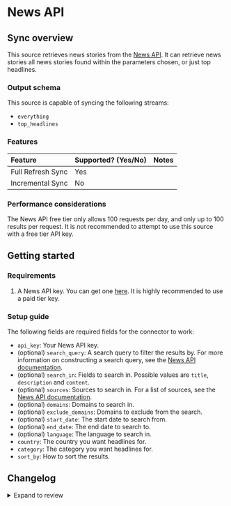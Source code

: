 # News API

## Sync overview

This source retrieves news stories from the [News API](https://newsapi.org/).
It can retrieve news stories all news stories found within the parameters
chosen, or just top headlines.

### Output schema

This source is capable of syncing the following streams:

- `everything`
- `top_headlines`

### Features

| Feature           | Supported? \(Yes/No\) | Notes |
| :---------------- | :-------------------- | :---- |
| Full Refresh Sync | Yes                   |       |
| Incremental Sync  | No                    |       |

### Performance considerations

The News API free tier only allows 100 requests per day, and only up to 100
results per request. It is not recommended to attempt to use this source with
a free tier API key.

## Getting started

### Requirements

1. A News API key. You can get one [here](https://newsapi.org/). It is
   highly recommended to use a paid tier key.

### Setup guide

The following fields are required fields for the connector to work:

- `api_key`: Your News API key.
- (optional) `search_query`: A search query to filter the results by. For more
  information on constructing a search query, see the
  [News API documentation](https://newsapi.org/docs/endpoints/everything).
- (optional) `search_in`: Fields to search in. Possible values are `title`,
  `description` and `content`.
- (optional) `sources`: Sources to search in. For a list of sources, see the
  [News API documentation](https://newsapi.org/sources).
- (optional) `domains`: Domains to search in.
- (optional) `exclude_domains`: Domains to exclude from the search.
- (optional) `start_date`: The start date to search from.
- (optional) `end_date`: The end date to search to.
- (optional) `language`: The language to search in.
- `country`: The country you want headlines for.
- `category`: The category you want headlines for.
- `sort_by`: How to sort the results.

## Changelog

<details>
  <summary>Expand to review</summary>

| Version | Date       | Pull Request                                             | Subject                                  |
|:--------|:-----------| :------------------------------------------------------- | :--------------------------------------- |
| 0.2.21 | 2025-04-19 | [58520](https://github.com/airbytehq/airbyte/pull/58520) | Update dependencies |
| 0.2.20 | 2025-04-12 | [57848](https://github.com/airbytehq/airbyte/pull/57848) | Update dependencies |
| 0.2.19 | 2025-04-05 | [57286](https://github.com/airbytehq/airbyte/pull/57286) | Update dependencies |
| 0.2.18 | 2025-03-29 | [56690](https://github.com/airbytehq/airbyte/pull/56690) | Update dependencies |
| 0.2.17 | 2025-03-22 | [56009](https://github.com/airbytehq/airbyte/pull/56009) | Update dependencies |
| 0.2.16 | 2025-03-08 | [55451](https://github.com/airbytehq/airbyte/pull/55451) | Update dependencies |
| 0.2.15 | 2025-03-01 | [54812](https://github.com/airbytehq/airbyte/pull/54812) | Update dependencies |
| 0.2.14 | 2025-02-22 | [54325](https://github.com/airbytehq/airbyte/pull/54325) | Update dependencies |
| 0.2.13 | 2025-02-15 | [53850](https://github.com/airbytehq/airbyte/pull/53850) | Update dependencies |
| 0.2.12 | 2025-02-08 | [53275](https://github.com/airbytehq/airbyte/pull/53275) | Update dependencies |
| 0.2.11 | 2025-02-01 | [52714](https://github.com/airbytehq/airbyte/pull/52714) | Update dependencies |
| 0.2.10 | 2025-01-25 | [52272](https://github.com/airbytehq/airbyte/pull/52272) | Update dependencies |
| 0.2.9 | 2025-01-18 | [51783](https://github.com/airbytehq/airbyte/pull/51783) | Update dependencies |
| 0.2.8 | 2025-01-11 | [51222](https://github.com/airbytehq/airbyte/pull/51222) | Update dependencies |
| 0.2.7 | 2024-12-28 | [50602](https://github.com/airbytehq/airbyte/pull/50602) | Update dependencies |
| 0.2.6 | 2024-12-21 | [50071](https://github.com/airbytehq/airbyte/pull/50071) | Update dependencies |
| 0.2.5 | 2024-12-14 | [49214](https://github.com/airbytehq/airbyte/pull/49214) | Update dependencies |
| 0.2.4 | 2024-11-04 | [48143](https://github.com/airbytehq/airbyte/pull/48143) | Update dependencies |
| 0.2.3 | 2024-10-29 | [47866](https://github.com/airbytehq/airbyte/pull/47866) | Update dependencies |
| 0.2.2 | 2024-10-28 | [47562](https://github.com/airbytehq/airbyte/pull/47562) | Update dependencies |
| 0.2.1 | 2024-08-16 | [44196](https://github.com/airbytehq/airbyte/pull/44196) | Bump source-declarative-manifest version |
| 0.2.0 | 2024-08-15 | [44114](https://github.com/airbytehq/airbyte/pull/44114) | Refactor connector to manifest-only format |
| 0.1.15 | 2024-08-12 | [43908](https://github.com/airbytehq/airbyte/pull/43908) | Update dependencies |
| 0.1.14 | 2024-08-10 | [43589](https://github.com/airbytehq/airbyte/pull/43589) | Update dependencies |
| 0.1.13 | 2024-08-03 | [43096](https://github.com/airbytehq/airbyte/pull/43096) | Update dependencies |
| 0.1.12 | 2024-07-27 | [42820](https://github.com/airbytehq/airbyte/pull/42820) | Update dependencies |
| 0.1.11 | 2024-07-20 | [42285](https://github.com/airbytehq/airbyte/pull/42285) | Update dependencies |
| 0.1.10 | 2024-07-13 | [41781](https://github.com/airbytehq/airbyte/pull/41781) | Update dependencies |
| 0.1.9 | 2024-07-10 | [41599](https://github.com/airbytehq/airbyte/pull/41599) | Update dependencies |
| 0.1.8 | 2024-07-09 | [41200](https://github.com/airbytehq/airbyte/pull/41200) | Update dependencies |
| 0.1.7 | 2024-07-06 | [40802](https://github.com/airbytehq/airbyte/pull/40802) | Update dependencies |
| 0.1.6 | 2024-06-25 | [40297](https://github.com/airbytehq/airbyte/pull/40297) | Update dependencies |
| 0.1.5 | 2024-06-22 | [40174](https://github.com/airbytehq/airbyte/pull/40174) | Update dependencies |
| 0.1.4 | 2024-06-12 | [38635](https://github.com/airbytehq/airbyte/pull/38635) | Use Poetry, remove $parameters, make Builder compatible |
| 0.1.3 | 2024-06-04 | [39038](https://github.com/airbytehq/airbyte/pull/39038) | [autopull] Upgrade base image to v1.2.1 |
| 0.1.2 | 2024-05-20 | [38418](https://github.com/airbytehq/airbyte/pull/38418) | [autopull] base image + poetry + up_to_date |
| 0.1.1 | 2023-04-30 | [25554](https://github.com/airbytehq/airbyte/pull/25554) | Make manifest connector builder friendly |
| 0.1.0 | 2022-10-21 | [18301](https://github.com/airbytehq/airbyte/pull/18301) | New source |

</details>
